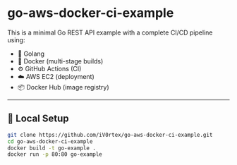# go-aws-docker-ci-example

This is a minimal Go REST API example with a complete CI/CD pipeline using:

- 🐹 Golang
- 🐳 Docker (multi-stage builds)
- ⚙️ GitHub Actions (CI)
- ☁️ AWS EC2 (deployment)
- 📦 Docker Hub (image registry)

---

## 🔧 Local Setup

```bash
git clone https://github.com/iV0rtex/go-aws-docker-ci-example.git
cd go-aws-docker-ci-example
docker build -t go-example .
docker run -p 80:80 go-example